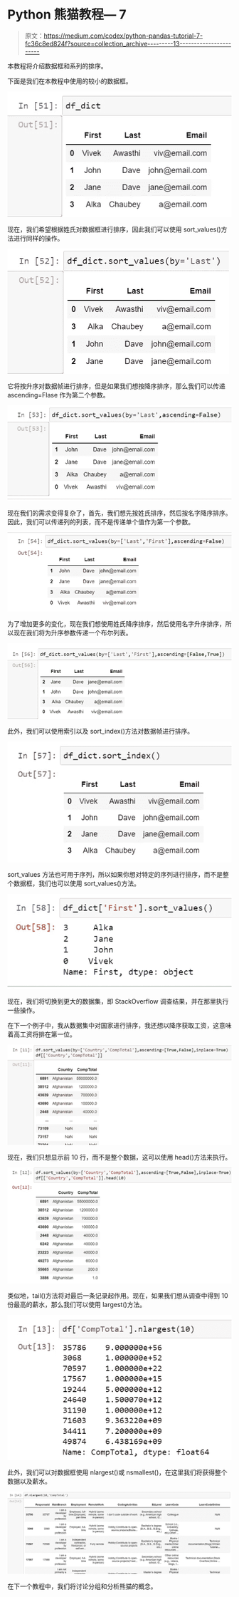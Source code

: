 # Python 熊猫教程— 7

> 原文：<https://medium.com/codex/python-pandas-tutorial-7-fc36c8ed824f?source=collection_archive---------13----------------------->

本教程将介绍数据框和系列的排序。

下面是我们在本教程中使用的较小的数据框。

![](img/da742bfe1c190e3245c1f1a30374d140.png)

现在，我们希望根据姓氏对数据框进行排序，因此我们可以使用 sort_values()方法进行同样的操作。

![](img/46fc74e80eb695c8da67ea2cdacf33bd.png)

它将按升序对数据帧进行排序，但是如果我们想按降序排序，那么我们可以传递 ascending=Flase 作为第二个参数。

![](img/285f12a465d50ac9af7f57b1bae5693c.png)

现在我们的需求变得复杂了，首先，我们想先按姓氏排序，然后按名字降序排序。因此，我们可以传递列的列表，而不是传递单个值作为第一个参数。

![](img/cd79cee85aa90a85e20cab9426369b00.png)

为了增加更多的变化，现在我们想使用姓氏降序排序，然后使用名字升序排序，所以现在我们将为升序参数传递一个布尔列表。

![](img/718154d2b6181617550b78081a520fc8.png)

此外，我们可以使用索引以及 sort_index()方法对数据帧进行排序。

![](img/9ac0cd805b53eabd136cec42ccc3bd71.png)

sort_values 方法也可用于序列，所以如果你想对特定的序列进行排序，而不是整个数据框，我们也可以使用 sort_values()方法。

![](img/2325cfe4d367a885548f9e3cdee7d7ad.png)

现在，我们将切换到更大的数据集，即 StackOverflow 调查结果，并在那里执行一些操作。

在下一个例子中，我从数据集中对国家进行排序，我还想以降序获取工资，这意味着高工资将排在第一位。

![](img/00ca9057f9648adf915a6e66aac6d4a2.png)

现在，我们只想显示前 10 行，而不是整个数据，这可以使用 head()方法来执行。

![](img/9786733c114f8cac00cd3135224ff9e2.png)

类似地，tail()方法将对最后一条记录起作用。现在，如果我们想从调查中得到 10 份最高的薪水，那么我们可以使用 largest()方法。

![](img/100e3a8a55c14f140d3fa5b4a385d427.png)

此外，我们可以对数据框使用 nlargest()或 nsmallest()，在这里我们将获得整个数据以及薪水。

![](img/2332e78744badff43aa3f04f35a9e2c4.png)

在下一个教程中，我们将讨论分组和分析熊猫的概念。